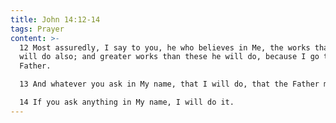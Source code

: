 ```yaml
---
title: John 14:12-14
tags: Prayer
content: >-
  12 Most assuredly, I say to you, he who believes in Me, the works that I do he
  will do also; and greater works than these he will do, because I go to My
  Father. 

  13 And whatever you ask in My name, that I will do, that the Father may be glorified in the Son. 

  14 If you ask anything in My name, I will do it.
---
```

